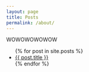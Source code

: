 ```yaml
---
layout: page
title: Posts
permalink: /about/
---
```


WOWOWOWOWOW

<ul>
  {% for post in site.posts %}
    <li>
      <a href="{{ post.url }}">{{ post.title }}</a>
    </li>
  {% endfor %}
</ul>

